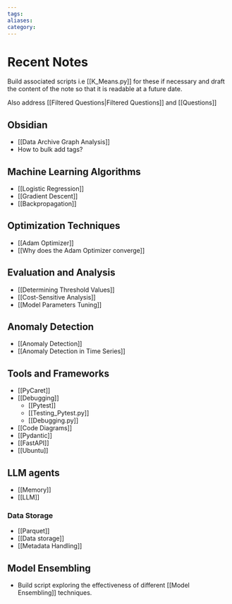 ```yaml
---
tags: 
aliases: 
category:
---
```

# Recent Notes

Build associated scripts i.e [[K_Means.py]] for these if necessary and draft the content of the note so that it is readable at a future date.

Also address [[Filtered Questions|Filtered Questions]] and [[Questions]]

## Obsidian
- [[Data Archive Graph Analysis]]
- How to bulk add tags?

## Machine Learning Algorithms

- [[Logistic Regression]]
- [[Gradient Descent]]
- [[Backpropagation]]

## Optimization Techniques

- [[Adam Optimizer]]
- [[Why does the Adam Optimizer converge]]

## Evaluation and Analysis

- [[Determining Threshold Values]]
- [[Cost-Sensitive Analysis]]
- [[Model Parameters Tuning]]

## Anomaly Detection

- [[Anomaly Detection]]
- [[Anomaly Detection in Time Series]]
## Tools and Frameworks

- [[PyCaret]]
- [[Debugging]]
	- [[Pytest]]
	- [[Testing_Pytest.py]]
	- [[Debugging.py]]
- [[Code Diagrams]]
- [[Pydantic]]
- [[FastAPI]]
- [[Ubuntu]]

## LLM agents
- [[Memory]]
- [[LLM]]

### Data Storage

- [[Parquet]]
- [[Data storage]]
- [[Metadata Handling]]

## Model Ensembling

- Build script exploring the effectiveness of different [[Model Ensembling]] techniques.

